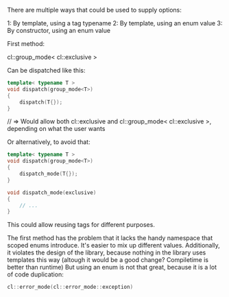 There are multiple ways that could be used to supply options:

1: By template, using a tag typename
2: By template, using an enum value
3: By constructor, using an enum value

First method:

cl::group_mode< cl::exclusive >


Can be dispatched like this:

```c++
template< typename T >
void dispatch(group_mode<T>)
{
	dispatch(T{});
}
```

// => Would allow both cl::exclusive and cl::group_mode< cl::exclusive >, depending on what the user wants

Or alternatively, to avoid that:

```c++
template< typename T >
void dispatch(group_mode<T>)
{
	dispatch_mode(T{});
}

void dispatch_mode(exclusive)
{
	// ...
}
```

This could allow reusing tags for different purposes.



The first method has the problem that it lacks the handy namespace that scoped enums introduce. It's easier to mix up different values.
Additionally, it violates the design of the library, because nothing in the library uses templates this way (altough it would be a good change? Compiletime is better than runtime)
But using an enum is not that great, because it is a lot of code duplication:

```c++
cl::error_mode(cl::error_mode::exception)

```